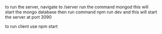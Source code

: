 to run the server, navigate to /server
run the command mongod this will start the mongo database
then run command npm run dev and this will start the server at port 3090

to run client use npm start
